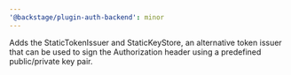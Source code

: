 ```yaml
---
'@backstage/plugin-auth-backend': minor
---
```


Adds the StaticTokenIssuer and StaticKeyStore, an alternative token issuer that can be used to sign the Authorization header using a predefined public/private key pair.

